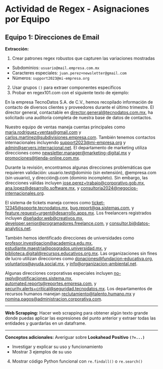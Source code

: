 # Actividad de Regex - Asignaciones por Equipo


## **Equipo 1: Direcciones de Email**
**Extracción:** 
1. Crear patrones regex robustos que capturen las variaciones mostradas
- Subdominios: `usuario@mail.empresa.com.mx`
- Caracteres especiales: `juan.perez+newsletter@gmail.com`
- Números: `support2023@mi-empresa.org`

2. Usar grupos `()` para extraer componentes específicos
3. Probar en regex101.com con el siguiente texto de ejemplo:

En la empresa TecnoDatos S.A. de C.V., hemos recopilado información de contacto de diversos clientes y proveedores durante el último trimestre. El director general, contactable en director.general@tecnodatos.com.mx, ha solicitado una auditoría completa de nuestra base de datos de contactos.

Nuestro equipo de ventas maneja cuentas principales como maria.rodriguez+ventas@gmail.com y carlos.martinez@subdivisiones.empresa.com. También tenemos contactos internacionales incluyendo support2023@mi-empresa.org y admin@servers.internacional.net. El departamento de marketing utiliza direcciones como newsletter.manager@marketing-digital.mx y promociones@tienda-online.com.mx.

Durante la revisión, encontramos algunas direcciones problemáticas que requieren validación: usuario.test@dominio (sin extensión), @empresa.com (sin usuario), y dirección@.com (dominio incompleto). Sin embargo, las direcciones válidas incluyen jose.perez+trabajo@corporativo.gob.mx, ana.lopez@desarrollo.software.mx, y consultoria2024@negocios-internacionales.org.

El sistema de tickets maneja correos como ticket-12345@soporte.tecnodatos.mx, bug.report@qa.sistemas.com, y feature.request+urgent@desarrollo.apps.mx. Los freelancers registrados incluyen diseñador.web@creativos.mx, developer.senior@programadores.freelance.com, y consultor.bi@datos-analytics.net.

También hemos identificado direcciones de universidades como profesor.investigacion@academica.edu.mx, estudiante.maestria@posgrados.universidad.mx, y biblioteca.digital@recursos.educativos.org.mx. Las organizaciones sin fines de lucro utilizan direcciones como donaciones@fundacion-educativa.org, voluntarios@ayuda.social.mx, y info@organizacion-ambiental.net.

Algunas direcciones corporativas especiales incluyen no-reply@notificaciones.sistema.mx, automated.reports@reportes.empresa.com, y security.alerts+critical@seguridad.tecnodatos.mx. Los departamentos de recursos humanos manejan reclutamiento@talento.humano.mx y nomina.pagos@administracion.corporativa.com.

---

**Web Scrapping:** Hacer web scrapping para obtener algún texto grande donde puedas aplicar las expresiones del punto anterior y extraer todas las entidades y guardarlas en un dataframe. 

---

**Conceptos adicionales:** Averiguar sobre **Lookahead Positivo `(?=...)`**
- Investigar y explicar su uso y funcionamiento
- Mostrar 3 ejemplos de su uso
4. Mostrar código Python funcional con `re.findall()` o `re.search()`

